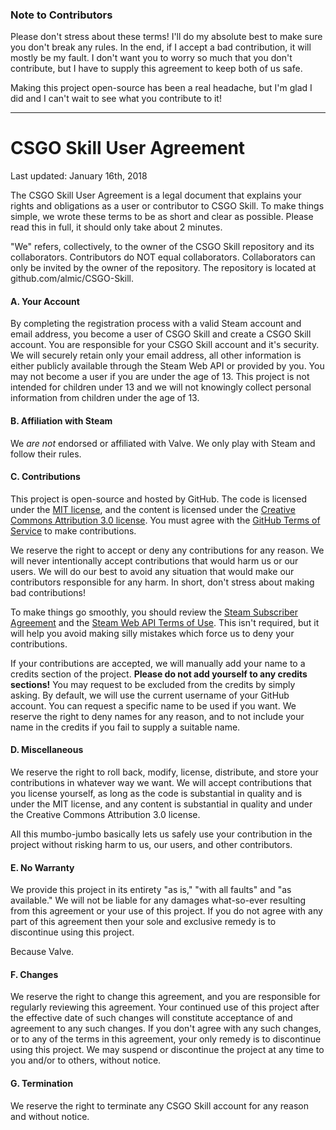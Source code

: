 ### Note to Contributors
Please don't stress about these terms! I'll do my absolute best to make sure you don't break any rules. In the end, if I accept a bad contribution, it will mostly be my fault. I don't want you to worry so much that you don't contribute, but I have to supply this agreement to keep both of us safe.

Making this project open-source has been a real headache, but I'm glad I did and I can't wait to see what you contribute to it!

<hr/>

# CSGO Skill User Agreement
Last updated: January 16th, 2018

The CSGO Skill User Agreement is a legal document that explains your rights and obligations as a user or contributor to CSGO Skill. To make things simple, we wrote these terms to be as short and clear as possible. Please read this in full, it should only take about 2 minutes.

"We" refers, collectively, to the owner of the CSGO Skill repository and its collaborators. Contributors do NOT equal collaborators. Collaborators can only be invited by the owner of the repository. The repository is located at github.com/almic/CSGO-Skill.

#### A. Your Account
By completing the registration process with a valid Steam account and email address, you become a user of CSGO Skill and create a CSGO Skill account. You are responsible for your CSGO Skill account and it's security. We will securely retain only your email address, all other information is either publicly available through the Steam Web API or provided by you. You may not become a user if you are under the age of 13. This project is not intended for children under 13 and we will not knowingly collect personal information from children under the age of 13.

#### B. Affiliation with Steam
We *are not* endorsed or affiliated with Valve. We only play with Steam and follow their rules.

#### C. Contributions
This project is open-source and hosted by GitHub. The code is licensed under the [MIT license](http://opensource.org/licenses/mit-license.php), and the content is licensed under the [Creative Commons Attribution 3.0 license](http://creativecommons.org/licenses/by/3.0/us/deed.en_US). You must agree with the [GitHub Terms of Service](https://help.github.com/articles/github-terms-of-service/) to make contributions.

We reserve the right to accept or deny any contributions for any reason. We will never intentionally accept contributions that would harm us or our users. We will do our best to avoid any situation that would make our contributors responsible for any harm. In short, don't stress about making bad contributions!

To make things go smoothly, you should review the [Steam Subscriber Agreement](http://store.steampowered.com/subscriber_agreement/) and the [Steam Web API Terms of Use](http://steamcommunity.com/dev/apiterms). This isn't required, but it will help you avoid making silly mistakes which force us to deny your contributions.

If your contributions are accepted, we will manually add your name to a credits section of the project. **Please do not add yourself to any credits sections!** You may request to be excluded from the credits by simply asking. By default, we will use the current username of your GitHub account. You can request a specific name to be used if you want. We reserve the right to deny names for any reason, and to not include your name in the credits if you fail to supply a suitable name.

#### D. Miscellaneous
We reserve the right to roll back, modify, license, distribute, and store your contributions in whatever way we want. We will accept contributions that you license yourself, as long as the code is substantial in quality and is under the MIT license, and any content is substantial in quality and under the Creative Commons Attribution 3.0 license.

All this mumbo-jumbo basically lets us safely use your contribution in the project without risking harm to us, our users, and other contributors.

#### E. No Warranty
We provide this project in its entirety "as is," "with all faults" and "as available." We will not be liable for any damages what-so-ever resulting from this agreement or your use of this project. If you do not agree with any part of this agreement then your sole and exclusive remedy is to discontinue using this project.

Because Valve.

#### F. Changes
We reserve the right to change this agreement, and you are responsible for regularly reviewing this agreement. Your continued use of this project after the effective date of such changes will constitute acceptance of and agreement to any such changes. If you don't agree with any such changes, or to any of the terms in this agreement, your only remedy is to discontinue using this project. We may suspend or discontinue the project at any time to you and/or to others, without notice.

#### G. Termination
We reserve the right to terminate any CSGO Skill account for any reason and without notice.
